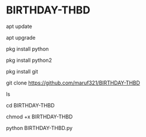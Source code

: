 # BIRTHDAY-THBD

apt update 

apt upgrade 

pkg install python

pkg install python2

pkg install git

git clone https://github.com/maruf321/BIRTHDAY-THBD

ls

cd BIRTHDAY-THBD

chmod +x BIRTHDAY-THBD

python BIRTHDAY-THBD.py
